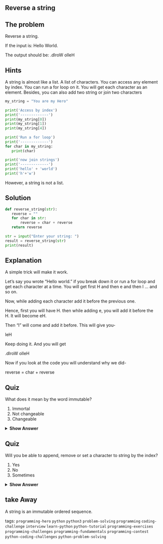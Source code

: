 ## Reverse a string

## The problem
Reverse a string. 

If the input is: Hello World.

The output should be: .dlroW olleH

## Hints
A string is almost like a list. A list of characters. You can access any element by index. You can run a for loop on it. You will get each character as an element. Besides, you can also add two string or join two characters


```python
my_string = "You are my Hero"
 
print('Access by index')
print('-------------')
print(my_string[0])
print(my_string[1])
print(my_string[4])
 
print('Run a for loop')
print('-------------')
for char in my_string:
   print(char)
 
print('now join strings')
print('-------------')
print('hello' + 'world')
print('h'+'w')
```



However, a string is not a list.

## Solution
 
```python
def reverse_string(str):
   reverse = ""
   for char in str:
       reverse = char + reverse
   return reverse
 
str = input("Enter your string: ")
result = reverse_string(str)
print(result)
```
 


## Explanation
A simple trick will make it work. 

Let’s say you wrote “Hello world.” if you break down it or run a for loop and get each character at a time. You will get first H and then e and then l … and so on.

Now, while adding each character add it before the previous one. 

Hence, first you will have H. then while adding e, you will add it before the H. It will become eH. 

Then “l” will come and add it before. This will give you-

leH

Keep doing it. And you will get

.dlroW olleH

Now if you look at the code you will understand why we did- 

reverse = char + reverse

## Quiz
What does it mean by the word immutable?
1. Immortal
2. Not changeable
3. Changeable


<details>
 <summary><b>Show Answer</b></summary>
   <p>The answer is: 2</p>
 </details>

## Quiz
Will you be able to append, remove or set a character to string by the index?

1. Yes
2. No
3. Sometimes

<details>
 <summary><b>Show Answer</b></summary>
   <p>The answer is: 2</p>
 </details>

## take Away
A string is an immutable ordered sequence. 






tags:  `programming-hero`  `python`  `python3`  `problem-solving`  `programming`  `coding-challenge`  `interview`  `learn-python`  `python-tutorial`  `programming-exercises`  `programming-challenges`  `programming-fundamentals`  `programming-contest`  `python-coding-challenges`  `python-problem-solving`
